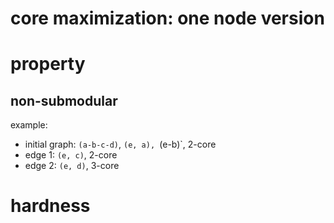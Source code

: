 # core maximization: one node version

# property

## non-submodular

example: 

- initial graph: `(a-b-c-d)`, `(e, a), `(e-b)`,  2-core
- edge 1: `(e, c)`, 2-core
- edge 2: `(e, d)`, 3-core

# hardness

